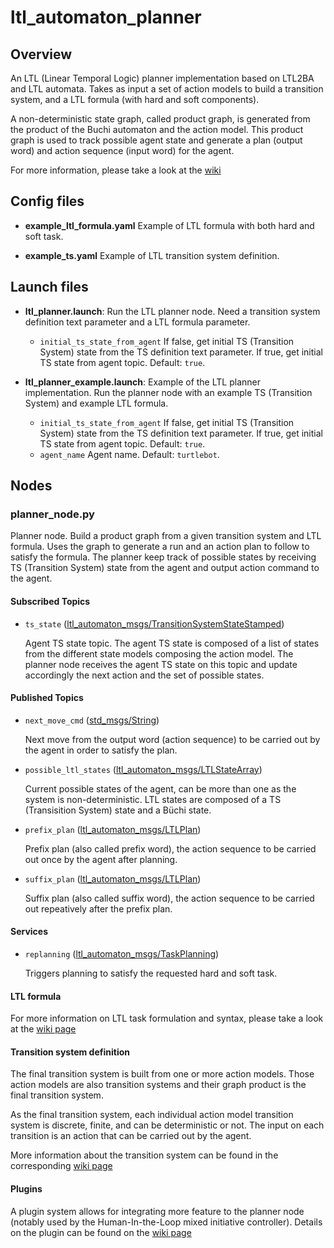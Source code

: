 # ltl_automaton_planner

## Overview
An LTL (Linear Temporal Logic) planner implementation based on LTL2BA and LTL automata. Takes as input a set of action models to build a transition system, and a LTL formula (with hard and soft components).

A non-deterministic state graph, called product graph, is generated from the product of the Buchi automaton and the action model. This product graph is used to track possible agent state and generate a plan (output word) and action sequence (input word) for the agent.

For more information, please take a look at the [wiki](../../../wiki)

## Config files
- **example_ltl_formula.yaml** Example of LTL formula with both hard and soft task.

- **example_ts.yaml** Example of LTL transition system definition.

## Launch files
- **ltl_planner.launch**: Run the LTL planner node. Need a transition system definition text parameter and a LTL formula parameter.
    - `initial_ts_state_from_agent` If false, get initial TS (Transition System) state from the TS definition text parameter. If true, get initial TS state from agent topic. Default: `true`.

- **ltl_planner_example.launch**: Example of the LTL planner implementation. Run the planner node with an example TS (Transition System) and example LTL formula.
    - `initial_ts_state_from_agent` If false, get initial TS (Transition System) state from the TS definition text parameter. If true, get initial TS state from agent topic. Default: `true`.
    - `agent_name` Agent name. Default: `turtlebot`.

## Nodes
### planner_node.py
Planner node. Build a product graph from a given transition system and LTL formula. Uses the graph to generate a run and an action plan to follow to satisfy the formula. The planner keep track of possible states by receiving TS (Transition System) state from the agent and output action command to the agent.

#### Subscribed Topics
- `ts_state` ([ltl_automaton_msgs/TransitionSystemStateStamped](/ltl_automaton_msgs/msg/TransitionSystemStateStamped.msg))

    Agent TS state topic. The agent TS state is composed of a list of states from the different state models composing the action model. The planner node receives the agent TS state on this topic and update accordingly the next action and the set of possible states.

#### Published Topics
- `next_move_cmd` ([std_msgs/String](http://docs.ros.org/en/noetic/api/std_msgs/html/msg/String.html))

    Next move from the output word (action sequence) to be carried out by the agent in order to satisfy the plan.

- `possible_ltl_states` ([ltl_automaton_msgs/LTLStateArray](/ltl_automaton_msgs/msg/LTLStateArray.msg))
    
    Current possible states of the agent, can be more than one as the system is non-deterministic. LTL states are composed of a TS (Transisition System) state and a Büchi state.

- `prefix_plan` ([ltl_automaton_msgs/LTLPlan](/ltl_automaton_msgs/msg/LTLPlan.msg))

    Prefix plan (also called prefix word), the action sequence to be carried out once by the agent after planning.

- `suffix_plan` ([ltl_automaton_msgs/LTLPlan](/ltl_automaton_msgs/msg/LTLPlan.msg))
    
    Suffix plan (also called suffix word), the action sequence to be carried out repeatively after the prefix plan.
    
#### Services

- `replanning` ([ltl_automaton_msgs/TaskPlanning](/ltl_automaton_msgs/srv/TaskPlanning.srv))
    
    Triggers planning to satisfy the requested hard and soft task.
    
#### LTL formula
For more information on LTL task formulation and syntax, please take a look at the [wiki page](../../../wiki/LTL-Formula)

#### Transition system definition
The final transition system is built from one or more action models. Those action models are also transition systems and their graph product is the final transition system.

As the final transition system, each individual action model transition system is discrete, finite, and can be deterministic or not. The input on each transition is an action that can be carried out by the agent.

More information about the transition system can be found in the corresponding [wiki page](../../../wiki/Transition-System-Definition)

#### Plugins
A plugin system allows for integrating more feature to the planner node (notably used by the Human-In-the-Loop mixed initiative controller). Details on the plugin can be found on the [wiki page](../../../wiki/Planner-Plugin)

